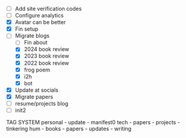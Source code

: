 - [ ] Add site verification codes
- [ ] Configure analytics
- [x] Avatar can be better
- [x] Fin setup
- [ ] Migrate blogs
    - [ ] Fin about
    - [x] 2024 book review
    - [x] 2023 book review
    - [x] 2022 book review
    - [x] frog poem
    - [x] i2h
    - [x] bot
- [x] Update at socials
- [x] Migrate papers
- [ ] resume/projects blog
- [ ] init2

TAG SYSTEM
personal
	- update
	- manifest0
tech
	- papers
	- projects
	- tinkering
hum
	- books
	- papers
	- updates
	- writing
